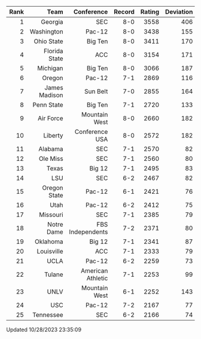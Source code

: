 | Rank  | Team                 | Conference           | Record   | Rating | Deviation |
| ---:  | ---:                 | ---:                 | ---:     | ---:   | ---:      |
| 1     | Georgia              | SEC                  | 8-0      | 3558   | 406       |
| 2     | Washington           | Pac-12               | 8-0      | 3438   | 155       |
| 3     | Ohio State           | Big Ten              | 8-0      | 3411   | 170       |
| 4     | Florida State        | ACC                  | 8-0      | 3154   | 171       |
| 5     | Michigan             | Big Ten              | 8-0      | 3066   | 187       |
| 6     | Oregon               | Pac-12               | 7-1      | 2869   | 116       |
| 7     | James Madison        | Sun Belt             | 7-0      | 2855   | 164       |
| 8     | Penn State           | Big Ten              | 7-1      | 2720   | 133       |
| 9     | Air Force            | Mountain West        | 8-0      | 2660   | 182       |
| 10    | Liberty              | Conference USA       | 8-0      | 2572   | 182       |
| 11    | Alabama              | SEC                  | 7-1      | 2570   | 82        |
| 12    | Ole Miss             | SEC                  | 7-1      | 2560   | 80        |
| 13    | Texas                | Big 12               | 7-1      | 2495   | 83        |
| 14    | LSU                  | SEC                  | 6-2      | 2467   | 82        |
| 15    | Oregon State         | Pac-12               | 6-1      | 2421   | 76        |
| 16    | Utah                 | Pac-12               | 6-2      | 2412   | 75        |
| 17    | Missouri             | SEC                  | 7-1      | 2385   | 79        |
| 18    | Notre Dame           | FBS Independents     | 7-2      | 2371   | 80        |
| 19    | Oklahoma             | Big 12               | 7-1      | 2341   | 87        |
| 20    | Louisville           | ACC                  | 7-1      | 2333   | 79        |
| 21    | UCLA                 | Pac-12               | 6-2      | 2259   | 73        |
| 22    | Tulane               | American Athletic    | 7-1      | 2253   | 99        |
| 23    | UNLV                 | Mountain West        | 6-1      | 2252   | 143       |
| 24    | USC                  | Pac-12               | 7-2      | 2167   | 77        |
| 25    | Tennessee            | SEC                  | 6-2      | 2166   | 74        |

Updated 10/28/2023 23:35:09
